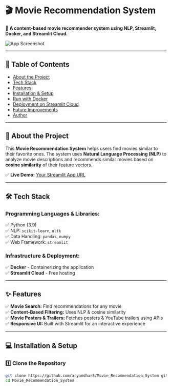 # 🎬 Movie Recommendation System  
🚀 **A content-based movie recommender system using NLP, Streamlit, Docker, and Streamlit Cloud.**  

![App Screenshot](https://your-app-screenshot-url.com) <!-- Replace with a real screenshot of your app -->

---

## 📌 Table of Contents  
- [About the Project](#about-the-project)  
- [Tech Stack](#tech-stack)  
- [Features](#features)  
- [Installation & Setup](#installation--setup)  
- [Run with Docker](#run-with-docker)  
- [Deployment on Streamlit Cloud](#deployment-on-streamlit-cloud)  
- [Future Improvements](#future-improvements)  
- [Author](#author)  

---

## 🎯 About the Project  
This **Movie Recommendation System** helps users find movies similar to their favorite ones. The system uses **Natural Language Processing (NLP)** to analyze movie descriptions and recommends similar movies based on **cosine similarity** of their feature vectors.  

✅ **Live Demo:** [Your Streamlit App URL](https://your-app-url.streamlit.app)  

---

## 🛠️ Tech Stack  

### **Programming Languages & Libraries:**  
✅ Python (3.9)  
✅ NLP: `scikit-learn`, `nltk`  
✅ Data Handling: `pandas`, `numpy`  
✅ Web Framework: `streamlit`  

### **Infrastructure & Deployment:**  
✅ **Docker** - Containerizing the application  
✅ **Streamlit Cloud** - Free hosting  

---

## ✨ Features  
✅ **Movie Search:** Find recommendations for any movie  
✅ **Content-Based Filtering:** Uses NLP & cosine similarity  
✅ **Movie Posters & Trailers:** Fetches posters & YouTube trailers using APIs  
✅ **Responsive UI:** Built with Streamlit for an interactive experience  

---

## 💻 Installation & Setup  

### **1️⃣ Clone the Repository**  
```sh
git clone https://github.com/aryandhar5/Movie_Recommendation_System.git
cd Movie_Recommendation_System
